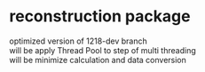 # reconstruction package  

optimized version of 1218-dev branch  
will be apply Thread Pool to step of multi threading  
will be minimize calculation and data conversion
